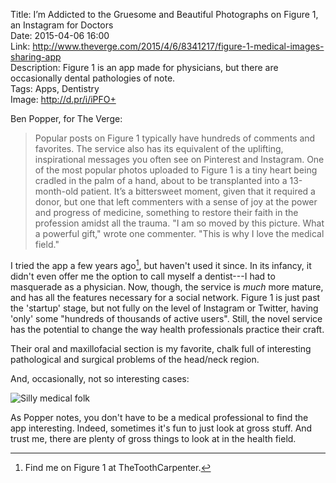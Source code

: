 Title: I’m Addicted to the Gruesome and Beautiful Photographs on Figure 1, an Instagram for Doctors  
Date: 2015-04-06 16:00  
Link: http://www.theverge.com/2015/4/6/8341217/figure-1-medical-images-sharing-app  
Description: Figure 1 is an app made for physicians, but there are occasionally dental pathologies of note.  
Tags: Apps, Dentistry  
Image: http://d.pr/i/iPFO+  

Ben Popper, for The Verge:

> Popular posts on Figure 1 typically have hundreds of comments and favorites. The service also has its equivalent of the uplifting, inspirational messages you often see on Pinterest and Instagram. One of the most popular photos uploaded to Figure 1 is a tiny heart being cradled in the palm of a hand, about to be transplanted into a 13-month-old patient. It’s a bittersweet moment, given that it required a donor, but one that left commenters with a sense of joy at the power and progress of medicine, something to restore their faith in the profession amidst all the trauma. "I am so moved by this picture. What a powerful gift," wrote one commenter. "This is why I love the medical field."

I tried the app a few years ago[^1], but haven't used it since. In its infancy, it didn't even offer me the option to call myself a dentist---I had to masquerade as a physician. Now, though, the service is *much* more mature, and has all the features necessary for a social network. Figure 1 is just past the 'startup' stage,  but not fully on the level of Instagram or Twitter, having 'only' some "hundreds of thousands of active users". Still, the novel service has the potential to change the way health professionals practice their craft.

Their oral and maxillofacial section is my favorite, chalk full of interesting pathological and surgical problems of the head/neck region. 

And, occasionally, not so interesting cases:

![Silly medical folk](http://d.pr/i/iPFO+ "Silly medical folk")
<!-- {.screenshot .iphone} -->

As Popper notes, you don't have to be a medical professional to find the app interesting. Indeed, sometimes it's fun to just look at gross stuff. And trust me, there are plenty of gross things to look at in the health field. 

[^1]: Find me on Figure 1 at TheToothCarpenter.
